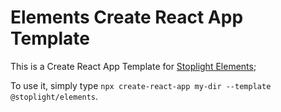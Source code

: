 # Elements Create React App Template

This is a Create React App Template for [Stoplight Elements](https://github.com/stoplightio/elements);

To use it, simply type `npx create-react-app my-dir --template @stoplight/elements`.
